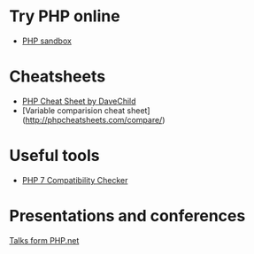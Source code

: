 

# Try PHP online

* [PHP sandbox](http://sandbox.onlinephpfunctions.com/)

# Cheatsheets


 * [PHP Cheat Sheet by DaveChild](https://www.cheatography.com/davechild/cheat-sheets/php/)
 * [Variable comparision cheat sheet] (http://phpcheatsheets.com/compare/)
 
# Useful tools

* [PHP 7 Compatibility Checker](https://github.com/sstalle/php7cc)
 
# Presentations and conferences
 
 [Talks form PHP.net](http://talks.php.net/)
